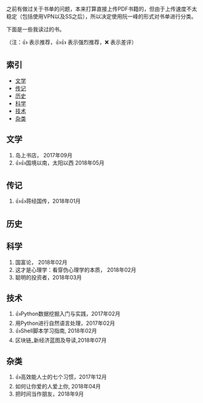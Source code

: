 之前有做过关于书单的问题，本来打算直接上传PDF书籍的，但由于上传速度不太稳定（包括使用VPN以及SS之后），所以决定使用阮一峰的形式对书单进行分类。

下面是一些我读过的书。

（注：👍 表示推荐，👍👍 表示强烈推荐，❌ 表示差评）

## 索引
- [文学](https://github.com/Bravico/reading-list/blob/master/README.md#%E6%96%87%E5%AD%A6)
- [传记](https://github.com/Bravico/reading-list/blob/master/README.md#%E4%BC%A0%E8%AE%B0)
- [历史](https://github.com/Bravico/reading-list/blob/master/README.md#%E5%8E%86%E5%8F%B2)
- [科学](https://github.com/Bravico/reading-list/blob/master/README.md#%E7%A7%91%E5%AD%A6)
- [技术](https://github.com/Bravico/reading-list/blob/master/README.md#%E6%8A%80%E6%9C%AF)
- [杂类](https://github.com/Bravico/reading-list/blob/master/README.md#%E6%9D%82%E7%B1%BB)

## 文学
1. 岛上书店， 2017年09月
2. 👍👍国境以南，太阳以西 2018年05月

## 传记

1. 👍👍蒋经国传，2018年01月

## 历史
 

## 科学
1. 国富论， 2018年02月
2. 这才是心理学：看穿伪心理学的本质， 2018年02月
3. 聪明的投资者，2018年03月

## 技术

1. 👍Python数据挖掘入门与实践，2017年02月
2. 用Python进行自然语言处理，2017年02月
3. 👍Shell脚本学习指南, 2018年02月
4. 区块链_新经济蓝图及导读,2018年07月

## 杂类

1. 👍高效能人士的七个习惯，2017年12月
2. 如何让你爱的人爱上你, 2018年04月
3. 把时间当作朋友，2018年9月
